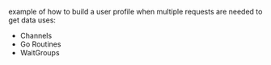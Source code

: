 example of how to build a user profile when multiple requests are needed to get data
uses:

- Channels
- Go Routines
- WaitGroups
